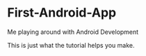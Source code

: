 # First-Android-App
Me playing around with Android Development

This is just what the tutorial helps you make.
